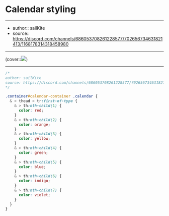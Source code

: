 

# Calendar styling

---

- author:: sailKite
- source:: https://discord.com/channels/686053708261228577/702656734631821413/1168178314318458980

---

(cover::![](https://i.imgur.com/wvqLZ97.png))

---

```css
/*
author: sailKite
source: https://discord.com/channels/686053708261228577/702656734631821413/1168178314318458980
*/

.container#calendar-container .calendar {
  & > thead > tr:first-of-type {
    & > th:nth-child(1) {
      color: red;
    }
    & > th:nth-child(2) {
      color: orange;
    }
    & > th:nth-child(3) {
      color: yellow;
    }
    & > th:nth-child(4) {
      color: green;
    }
    & > th:nth-child(5) {
      color: blue;
    }
    & > th:nth-child(6) {
      color: indigo;
    }
    & > th:nth-child(7) {
      color: violet;
    }
  }
}
```
